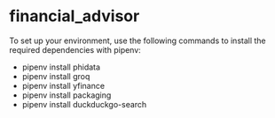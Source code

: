 # financial_advisor

To set up your environment, use the following commands to install the required dependencies with pipenv:

- pipenv install phidata
- pipenv install groq
- pipenv install yfinance
- pipenv install packaging
- pipenv install duckduckgo-search
